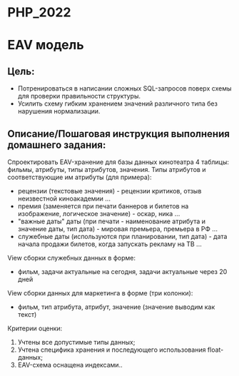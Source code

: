 # PHP_2022

# EAV модель

## Цель:

- Потренироваться в написании сложных SQL-запросов поверх схемы для проверки правильности структуры.
- Усилить схему гибким хранением значений различного типа без нарушения нормализации.

## Описание/Пошаговая инструкция выполнения домашнего задания:

Спроектировать EAV-хранение для базы данных кинотеатра
4 таблицы: фильмы, атрибуты, типы атрибутов, значения.
Типы атрибутов и соответствующие им атрибуты (для примера):

 - рецензии (текстовые значения) - рецензии критиков, отзыв неизвестной киноакадемии ...
- премия (заменяется при печати баннеров и билетов на изображение, логическое значение) - оскар, ника ...
- "важные даты" даты (при печати - наименование атрибута и значение даты, тип дата) - мировая премьера, премьера в РФ ...
- служебные даты (используются при планировании, тип дата) - дата начала продажи билетов, когда запускать рекламу на ТВ ...

View сборки служебных данных в форме:
- фильм, задачи актуальные на сегодня, задачи актуальные через 20 дней

View сборки данных для маркетинга в форме (три колонки):
- фильм, тип атрибута, атрибут, значение (значение выводим как текст)

Критерии оценки:
1. Учтены все допустимые типы данных;
2. Учтена специфика хранения и последующего использования float-данных;
3. EAV-схема оснащена индексами..